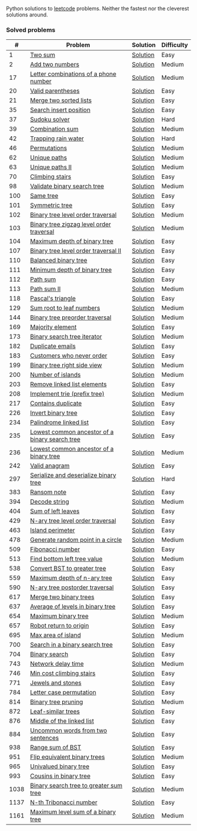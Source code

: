 Python solutions to [leetcode](https://leetcode.com) problems. Neither the fastest nor the cleverest solutions around.

### Solved problems 
|#|Problem|Solution|Difficulty|
|-|-------|--------|----------|
|1|[Two sum](https://leetcode.com/problems/two-sum/)|[Solution](./1_two_sum.py)|Easy|
|2|[Add two numbers](https://leetcode.com/problems/add-two-numbers/)|[Solution](./2_add_two_numbers.py)|Medium|
|17|[Letter combinations of a phone number](https://leetcode.com/problems/letter-combinations-of-a-phone-number/)|[Solution](./17_letter_combinations_of_a_phone_number.py)|Medium|
|20|[Valid parentheses](https://leetcode.com/problems/valid-parentheses)|[Solution](./20_valid_parentheses.py)|Easy|
|21|[Merge two sorted lists](https://leetcode.com/problems/merge-two-sorted-lists)|[Solution](./21_merge_two_sorted_lists.py)|Easy|
|35|[Search insert position](https://leetcode.com/problems/search-insert-position)|[Solution](./35_search_insert_position.py)|Easy|
|37|[Sudoku solver](https://leetcode.com/problems/sudoku-solver)|[Solution](./37_sudoku_solver.py)|Hard|
|39|[Combination sum](https://leetcode.com/problems/combination-sum)|[Solution](./39_combination_sum.py)|Medium|
|42|[Trapping rain water](https://leetcode.com/problems/trapping-rain-water)|[Solution](./42_trapping_rain_water.py)|Hard|
|46|[Permutations](https://leetcode.com/problems/permutations)|[Solution](./46_permutations.py)|Medium|
|62|[Unique paths](https://leetcode.com/problems/unique-paths)|[Solution](./62_unique_paths.py)|Medium|
|63|[Unique paths II](https://leetcode.com/problems/unique-paths-ii)|[Solution](./63_unique_paths_ii.py)|Medium|
|70|[Climbing stairs](https://leetcode.com/problems/climbing-stairs)|[Solution](./70_climbing_stairs.py)|Easy|
|98|[Validate binary search tree](https://leetcode.com/problems/validate-binary-search-tree)|[Solution](./98_validate_binary_search_tree.py)|Medium|
|100|[Same tree](https://leetcode.com/problems/same-tree)|[Solution](./100_same_tree.py)|Easy|
|101|[Symmetric tree](https://leetcode.com/problems/symmetric-tree)|[Solution](./101_symmetric_tree.py)|Easy|
|102|[Binary tree level order traversal](https://leetcode.com/problems/binary-tree-level-order-traversal)|[Solution](./102_binary_tree_level_order_traversal.py)|Medium|
|103|[Binary tree zigzag level order traversal](https://leetcode.com/problems/binary-tree-zigzag-level-order-traversal)|[Solution](./103_binary_tree_zigzag_level_order_traversal.py)|Medium|
|104|[Maximum depth of binary tree](https://leetcode.com/problems/maximum-depth-of-binary-tree)|[Solution](./104_maximum_depth_of_binary_tree.py)|Easy|
|107|[Binary tree level order traversal II](https://leetcode.com/problems/binary-tree-level-order-traversal-ii)|[Solution](./107_binary_tree_level_order_traversal_ii.py)|Easy|
|110|[Balanced binary tree](https://leetcode.com/problems/balanced-binary-tree)|[Solution](./110_balanced_binary_tree.py)|Easy|
|111|[Minimum depth of binary tree](https://leetcode.com/problems/minimum-depth-of-binary-tree)|[Solution](./111_minimum_depth_of_binary_tree.py)|Easy|
|112|[Path sum](https://leetcode.com/problems/path-sum)|[Solution](./112_path_sum.py)|Easy|
|113|[Path sum II](https://leetcode.com/problems/path-sum-ii)|[Solution](./113_path_sum_ii.py)|Medium|
|118|[Pascal's triangle](https://leetcode.com/problems/pascals-triangle)|[Solution](./118_pascals_triangle.py)|Easy|
|129|[Sum root to leaf numbers](https://leetcode.com/problems/sum-root-to-leaf-numbers)|[Solution](./129_sum_root_to_leaf_numbers.py)|Medium|
|144|[Binary tree preorder traversal](https://leetcode.com/problems/binary-tree-preorder-traversal)|[Solution](./144_binary_tree_preorder_traversal.py)|Medium|
|169|[Majority element](https://leetcode.com/problems/majority-element)|[Solution](./169_majority_element.py)|Easy|
|173|[Binary search tree iterator](https://leetcode.com/problems/binary-search-tree-iterator)|[Solution](./173_binary_search_tree_iterator.py)|Medium|
|182|[Duplicate emails](https://leetcode.com/problems/duplicate-emails)|[Solution](./182_duplicate_emails.sql)|Easy|
|183|[Customers who never order](https://leetcode.com/problems/customers-who-never-order)|[Solution](./183_customers_who_never_order.sql)|Easy|
|199|[Binary tree right side view](https://leetcode.com/problems/binary-tree-right-side-view)|[Solution](./199_binary_tree_right_side_view.py)|Medium|
|200|[Number of islands](https://leetcode.com/problems/number-of-islands)|[Solution](./200_number_of_islands.py)|Medium|
|203|[Remove linked list elements](https://leetcode.com/problems/remove-linked-list-elements)|[Solution](./203_remove_linked_list_elements.py)|Easy|
|208|[Implement trie (prefix tree)](https://leetcode.com/problems/implement-trie-prefix-tree)|[Solution](./208_implement_trie_prefix_tree.py)|Medium|
|217|[Contains duplicate](https://leetcode.com/problems/contains-duplicate)|[Solution](./217_contains_duplicate.py)|Easy|
|226|[Invert binary tree](https://leetcode.com/problems/invert-binary-tree)|[Solution](./226_invert_binary_tree.py)|Easy|
|234|[Palindrome linked list](https://leetcode.com/problems/palindrome-linked-list)|[Solution](./234_palindrome_linked_list.py)|Easy|
|235|[Lowest common ancestor of a binary search tree](https://leetcode.com/problems/lowest-common-ancestor-of-a-binary-search-tree)|[Solution](./235_lowest_common_ancestor_of_a_binary_search_tree.py)|Easy|
|236|[Lowest common ancestor of a binary tree](https://leetcode.com/problems/lowest-common-ancestor-of-a-binary-tree)|[Solution](./236_lowest_common_ancestor_of_a_binary_tree.py)|Medium|
|242|[Valid anagram](https://leetcode.com/problems/valid-anagram)|[Solution](./242_valid_anagram.py)|Easy|
|297|[Serialize and deserialize binary tree](https://leetcode.com/problems/serialize-and-deserialize-binary-tree)|[Solution](./297_serialize_and_deserialize_binary_tree.py)|Hard|
|383|[Ransom note](https://leetcode.com/problems/ransom-note)|[Solution](./383_ransom_note.py)|Easy|
|394|[Decode string](https://leetcode.com/problems/decode-string)|[Solution](./394_decode_string.py)|Medium|
|404|[Sum of left leaves](https://leetcode.com/problems/sum-of-left-leaves)|[Solution](./404_sum_of_left_leaves.py)|Easy|
|429|[N-ary tree level order traversal](https://leetcode.com/problems/n-ary-tree-level-order-traversal)|[Solution](./429_n_ary_tree_level_order_traversal.py)|Easy|
|463|[Island perimeter](https://leetcode.com/problems/island-perimeter)|[Solution](./463_island_perimeter.py)|Easy|
|478|[Generate random point in a circle](https://leetcode.com/problems/generate-random-point-in-a-circle)|[Solution](./478_generate_random_point_in_a_circle.py)|Medium|
|509|[Fibonacci number](https://leetcode.com/problems/fibonacci-number)|[Solution](./509_fibonacci_number.py)|Easy|
|513|[Find bottom left tree value](https://leetcode.com/problems/find-bottom-left-tree-value)|[Solution](./513_find_bottom_left_tree_value.py)|Medium|
|538|[Convert BST to greater tree](https://leetcode.com/problems/convert-bst-to-greater-tree)|[Solution](./538_convert_bst_to_greater_tree.py)|Easy|
|559|[Maximum depth of n-ary tree](https://leetcode.com/problems/maximum-depth-of-n-ary-tree)|[Solution](./559_maximum_depth_of_n_ary_tree.py)|Easy|
|590|[N-ary tree postorder traversal](https://leetcode.com/problems/n-ary-tree-postorder-traversal)|[Solution](./590_n_ary_tree_postorder_traversal.py)|Easy|
|617|[Merge two binary trees](https://leetcode.com/problems/merge-two-binary-trees)|[Solution](./617_merge_two_binary_trees.py)|Easy|
|637|[Average of levels in binary tree](https://leetcode.com/problems/average-of-levels-in-binary-tree)|[Solution](./637_average_of_levels_in_binary_tree.py)|Easy|
|654|[Maximum binary tree](https://leetcode.com/problems/maximum-binary-tree)|[Solution](./654_maximum_binary_tree.py)|Medium|
|657|[Robot return to origin](https://leetcode.com/problems/robot-return-to-origin)|[Solution](./657_robot_return_to_origin.py)|Easy|
|695|[Max area of island](https://leetcode.com/problems/max-area-of-island)|[Solution](./695_max_area_of_island.py)|Medium|
|700|[Search in a binary search tree](https://leetcode.com/problems/search-in-a-binary-search-tree)|[Solution](./700_search_in_a_binary_search_tree)|Easy|
|704|[Binary search](https://leetcode.com/problems/binary-search)|[Solution](./704_binary_search.py)|Easy|
|743|[Network delay time](https://leetcode.com/problems/network-delay-time)|[Solution](./743_network_delay_time.py)|Medium|
|746|[Min cost climbing stairs](https://leetcode.com/problems/min-cost-climbing-stairs)|[Solution](./746_min_cost_climbing_stairs.py)|Easy|
|771|[Jewels and stones](https://leetcode.com/problems/jewels-and-stones)|[Solution](./771_jewels_and_stones.py)|Easy|
|784|[Letter case permutation](https://leetcode.com/problems/letter-case-permutation)|[Solution](./784_letter_case_permutation.py)|Easy|
|814|[Binary tree pruning](https://leetcode.com/problems/binary-tree-pruning)|[Solution](./814_binary_tree_pruning.py)|Medium|
|872|[Leaf-similar trees](https://leetcode.com/problems/leaf-similar-trees)|[Solution](./872_leaf_similar_trees.py)|Easy|
|876|[Middle of the linked list](https://leetcode.com/problems/middle-of-the-linked-list)|[Solution](./876_middle_of_the_linked_list.py)|Easy|
|884|[Uncommon words from two sentences](https://leetcode.com/problems/uncommon-words-from-two-sentences)|[Solution](./884_uncommon_words_from_two_sentences.py)|Easy|
|938|[Range sum of BST](https://leetcode.com/problems/range-sum-of-bst)|[Solution](./938_range_sum_of_bst.py)|Easy|
|951|[Flip equivalent binary trees](https://leetcode.com/problems/flip-equivalent-binary-trees)|[Solution](./951_flip_equivalent_binary_trees.py)|Medium|
|965|[Univalued binary tree](https://leetcode.com/problems/univalued-binary-tree)|[Solution](./965_univalued_binary_tree.py)|Easy|
|993|[Cousins in binary tree](https://leetcode.com/problems/cousins-in-binary-tree)|[Solution](./993_cousins_in_binary_tree.py)|Easy|
|1038|[Binary search tree to greater sum tree](https://leetcode.com/problems/binary-search-tree-to-greater-sum-tree)|[Solution](./1038_binary_search_tree_to_greater_sum_tree.py)|Medium|
|1137|[N-th Tribonacci number](https://leetcode.com/problems/n-th-tribonacci-number)|[Solution](./1137_n_th_tribonacci_number.py)|Easy|
|1161|[Maximum level sum of a binary tree](https://leetcode.com/problems/maximum-level-sum-of-a-binary-tree)|[Solution](./1161_maximum_level_sum_of_a_binary_tree.py)|Medium|
